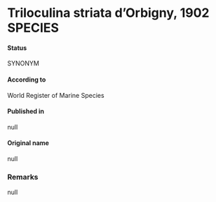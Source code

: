 Triloculina striata d’Orbigny, 1902 SPECIES
=======

#### Status
SYNONYM

#### According to
World Register of Marine Species

#### Published in
null

#### Original name
null

### Remarks
null